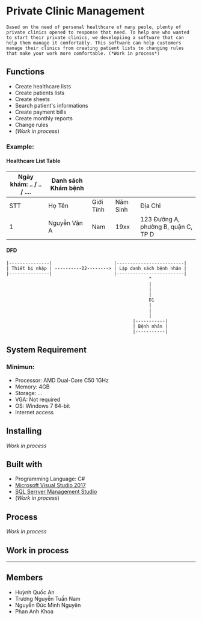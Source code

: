 # Private Clinic Management

`
Based on the need of personal healthcare of many peole, plenty of private clinics opened to response that need.
To help one who wanted to start their private clinics, we developiing a software that can help them manage it comfortably.
This software can help customers manage their clinics from creating patient lists to changing rules that make your work more comfortable. (*Work in process*)
`

## Functions
- Create healthcare lists
- Create patients lists
- Create sheets
- Search patient's informations
- Create payment bills
- Create monthly reports
- Change rules
- (*Work in process*)

### Example:
#### Healthcare List Table
| Ngày khám: .. / .. / .... | Danh sách Khám bệnh |   |   |   |
| ------------------------- | ------------------- | - | - | - |
|          STT          |    Họ Tên    | Giới Tính | Năm Sinh |              Địa Chỉ                |
|           1           | Nguyễn Văn A |    Nam    |   19xx   | 123 Đường A, phường B, quận C, TP D |

#### DFD
```
|---------------|                       |-------------------------|
| Thiết bị nhập | ----------D2--------> | Lập danh sách bệnh nhân |
|---------------|                       |-------------------------|             
                                                     ^
                                                     |
                                                     |
                                                     |
                                                     D1
                                                     |
                                                     |
                                                     |
                                               |-----------|
                                               | Bệnh nhân |
                                               |-----------|
```

## System Requirement
### Minimun:
- Processor: AMD Dual-Core C50 1GHz
- Memory: 4GB
- Storage: ...
- VGA: Not required
- OS: Windows 7 64-bit
- Internet access

## Installing
*Work in process*

## Built with 
- Programming Language: C#
- [Microsoft Visual Studio 2017 ](https://visualstudio.microsoft.com/)
- [SQL Serrver Management Studio](https://www.microsoft.com/en-us/sql-server/sql-server-downloads)
- (*Work in process*)

## Process
*Work in process*

## Work in process
----------------------------

## Members
- Huỳnh Quốc An
- Trương Nguyễn Tuấn Nam
- Nguyễn Đức Minh Nguyên
- Phan Anh Khoa
